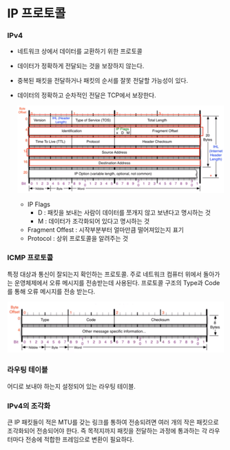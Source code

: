 # IP 프로토콜

### IPv4

- 네트워크 상에서 데이터를 교환하기 위한 프로토콜

- 데이터가 정확하게 전달되는 것을 보장하지 않는다.

- 중복된 패킷을 전달하거나 패킷의 순서를 잘못 전달할 가능성이 있다.

- 데이터의 정확하고 순차적인 전달은 TCP에서 보장한다.

  ![IPv4](6장_IP프로토콜.assets/IPv4-16530572627391.PNG)

  - IP Flags
    - D : 패킷을 보내는 사람이 데이터를 쪼개지 않고 보낸다고 명시하는 것
    - M : 데이터가 조각화되어 있다고 명시하는 것
  - Fragment Offest : 시작부분부터 얼마만큼 떨어져있는지 표기
  - Protocol : 상위 프로토콜을 알려주는 것



### ICMP 프로토콜

특정 대상과 통신이 잘되는지 확인하는 프로토콜. 주로 네트워크 컴퓨터 위에서 돌아가는 운영체제에서 오류 메시지를 전송받는데 사용된다. 프로토콜 구조의 Type과 Code를 통해 오류 메시지를 전송 받는다.

![img](6장_IP프로토콜.assets/img.PNG)



### 라우팅 테이블

어디로 보내야 하는지 설정되어 있는 라우팅 테이블.



### IPv4의 조각화

큰 IP 패킷들이 적은 MTU를 갖는 링크를 통하여 전송되려면 여러 개의 작은 패킷으로 조각화되어 전송되어야 한다. 즉 목적지까지 패킷을 전달하는 과정에 통과하는 각 라우터마다 전송에 적합한 프레임으로 변환이 필요하다.